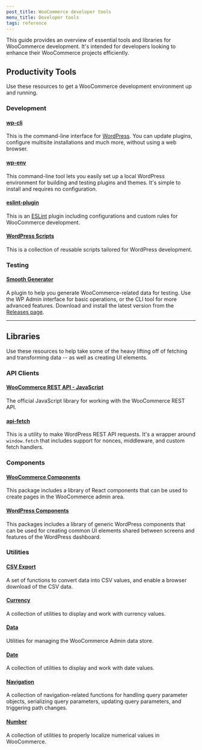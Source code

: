 ```yaml
---
post_title: WooCommerce developer tools
menu_title: Developer tools
tags: reference
---
```


This guide provides an overview of essential tools and libraries for WooCommerce development. It's intended for developers looking to enhance their WooCommerce projects efficiently.

## Productivity Tools

Use these resources to get a WooCommerce development environment up and running.

### Development

#### [wp-cli](https://wp-cli.org/)

This is the command-line interface for [WordPress](https://wordpress.org/). You can update plugins, configure multisite installations and much more, without using a web browser.

#### [wp-env](https://www.npmjs.com/package/@wordpress/env)

This command-line tool lets you easily set up a local WordPress environment for building and testing plugins and themes. It's simple to install and requires no configuration.

#### [eslint-plugin](https://www.npmjs.com/package/@woocommerce/eslint-plugin)

This is an [ESLint](https://eslint.org/) plugin including configurations and custom rules for WooCommerce development.

#### [WordPress Scripts](https://www.npmjs.com/package/@wordpress/scripts)

This is a collection of reusable scripts tailored for WordPress development.

### Testing

#### [Smooth Generator](https://github.com/woocommerce/wc-smooth-generator)

A plugin to help you generate WooCommerce-related data for testing. Use the WP Admin interface for basic operations, or the CLI tool for more advanced features. Download and install the latest version from the [Releases page](https://github.com/woocommerce/wc-smooth-generator/releases).

---

## Libraries

Use these resources to help take some of the heavy lifting off of fetching and transforming data -- as well as creating UI elements.

### API Clients

#### [WooCommerce REST API - JavaScript](https://www.npmjs.com/package/@woocommerce/woocommerce-rest-api)

The official JavaScript library for working with the WooCommerce REST API.

#### [api-fetch](https://www.npmjs.com/package/@wordpress/api-fetch)

This is a utility to make WordPress REST API requests. It's a wrapper around `window.fetch` that includes support for nonces, middleware, and custom fetch handlers.

### Components

#### [WooCommerce Components](https://www.npmjs.com/package/@woocommerce/components)

This package includes a library of React components that can be used to create pages in the WooCommerce admin area.

#### [WordPress Components](https://www.npmjs.com/package/@wordpress/components)

This packages includes a library of generic WordPress components that can be used for creating common UI elements shared between screens and features of the WordPress dashboard.

### Utilities

#### [CSV Export](https://www.npmjs.com/package/@woocommerce/csv-export)

A set of functions to convert data into CSV values, and enable a browser download of the CSV data.

#### [Currency](https://www.npmjs.com/package/@woocommerce/currency)

A collection of utilities to display and work with currency values.

#### [Data](https://www.npmjs.com/package/@woocommerce/data)

Utilities for managing the WooCommerce Admin data store.

#### [Date](https://www.npmjs.com/package/@woocommerce/date)

A collection of utilities to display and work with date values.

#### [Navigation](https://www.npmjs.com/package/@woocommerce/navigation)

A collection of navigation-related functions for handling query parameter objects, serializing query parameters, updating query parameters, and triggering path changes.

#### [Number](https://www.npmjs.com/package/@woocommerce/number)

A collection of utilities to properly localize numerical values in WooCommerce.
